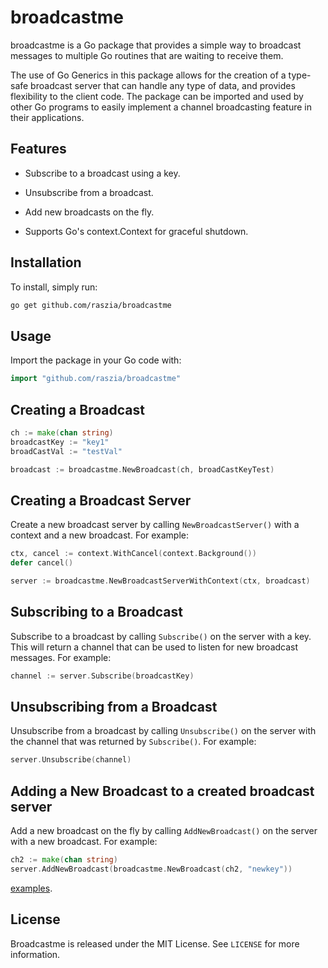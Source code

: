 # broadcastme

broadcastme is a Go package that provides a simple way to broadcast messages to multiple Go routines that are waiting to receive them.

The use of Go Generics in this package allows for the creation of a type-safe broadcast server that can handle any type of data, and provides flexibility to the client code. The package can be imported and used by other Go programs to easily implement a channel broadcasting feature in their applications.

## Features

+ Subscribe to a broadcast using a key.

+ Unsubscribe from a broadcast.

+ Add new broadcasts on the fly.

+ Supports Go's context.Context for graceful shutdown.

## Installation

To install, simply run:

```bash
go get github.com/raszia/broadcastme
```

## Usage

Import the package in your Go code with:

```go
import "github.com/raszia/broadcastme"
```

## Creating a Broadcast

```go
ch := make(chan string)
broadcastKey := "key1"
broadCastVal := "testVal"

broadcast := broadcastme.NewBroadcast(ch, broadCastKeyTest)
```

## Creating a Broadcast Server

Create a new broadcast server by calling `NewBroadcastServer()` with a context and a new broadcast. For example:

```go
ctx, cancel := context.WithCancel(context.Background())
defer cancel()

server := broadcastme.NewBroadcastServerWithContext(ctx, broadcast)
```

## Subscribing to a Broadcast

Subscribe to a broadcast by calling `Subscribe()` on the server with a key. This will return a channel that can be used to listen for new broadcast messages. For example:

```go
channel := server.Subscribe(broadcastKey)
```

## Unsubscribing from a Broadcast

Unsubscribe from a broadcast by calling `Unsubscribe()` on the server with the channel that was returned by `Subscribe()`. For example:

```go
server.Unsubscribe(channel)
```

## Adding a New Broadcast to a created broadcast server

Add a new broadcast on the fly by calling `AddNewBroadcast()` on the server with a new broadcast. For example:

```go
ch2 := make(chan string)
server.AddNewBroadcast(broadcastme.NewBroadcast(ch2, "newkey"))
```

[examples](https://github.com/raszia/broadcastme/tree/main/example).

## License

Broadcastme is released under the MIT License. See `LICENSE` for more information.
